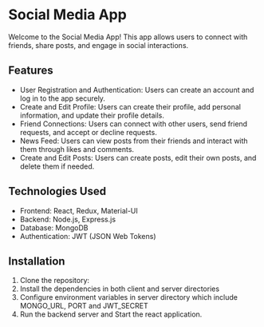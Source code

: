 # Social Media App

Welcome to the Social Media App! This app allows users to connect with friends, share posts, and engage in social interactions.

## Features

- User Registration and Authentication: Users can create an account and log in to the app securely.
- Create and Edit Profile: Users can create their profile, add personal information, and update their profile details.
- Friend Connections: Users can connect with other users, send friend requests, and accept or decline requests.
- News Feed: Users can view posts from their friends and interact with them through likes and comments.
- Create and Edit Posts: Users can create posts, edit their own posts, and delete them if needed.

## Technologies Used

- Frontend: React, Redux, Material-UI
- Backend: Node.js, Express.js
- Database: MongoDB
- Authentication: JWT (JSON Web Tokens)

## Installation

1. Clone the repository:
2. Install the dependencies in both client and server directories 
3. Configure environment variables in server directory which include MONGO_URL, PORT and JWT_SECRET
4. Run the backend server and Start the react application.

